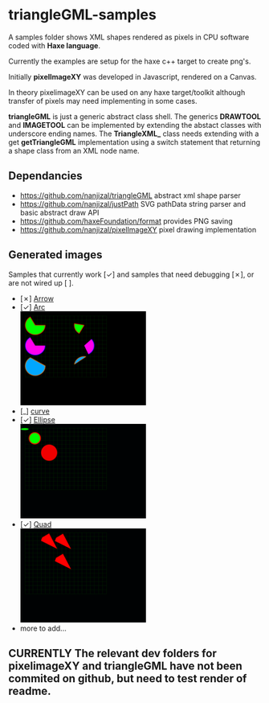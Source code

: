 # triangleGML-samples
A samples folder shows XML shapes rendered as pixels in CPU software coded with **Haxe language**.

Currently the examples are setup for the haxe c++ target to create png's.  
  
Initially **pixelImageXY** was developed in Javascript, rendered on a Canvas.  
  
In theory pixelimageXY can be used on any haxe target/toolkit although transfer of pixels may need implementing in some cases.  
  
**triangleGML** is just a generic abstract class shell. The generics **DRAWTOOL** and **IMAGETOOL** can be implemented by extending the abstact classes with underscore ending names. The **TriangleXML_** class needs extending with a get **getTriangleGML** implementation using a switch statement that returning a shape class from an XML node name.
  
## Dependancies
- https://github.com/nanjizal/triangleGML abstract xml shape parser
- https://github.com/nanjizal/justPath SVG pathData string parser and basic abstract draw API 
- https://github.com/haxeFoundation/format provides PNG saving
- https://github.com/nanjizal/pixelImageXY pixel drawing implementation
  
## Generated images
Samples that currently work [&check;] and samples that need debugging [&cross;], or are not wired up [ ].
- [&cross;] [Arrow](generatedImages/arc.png)
- [&check;] [Arc](generatedImages/arc.png)  
    <img src="generatedImages/arc.png" width="250">
- [_] [curve](generatedImages/curve.png)  
- [&check;] [Ellipse](generatedImages/ellipse.png)  
    <img src="generatedImages/ellipse.png" width="250">
- [&check;] [Quad](generatedImages/quad.png)  
    <img src="generatedImages/quad.png" width="250"/>
- more to add...

## **CURRENTLY The relevant dev folders for pixelimageXY and triangleGML have not been commited on github, but need to test render of readme.**